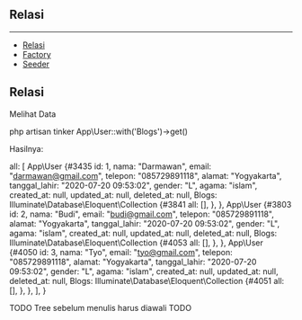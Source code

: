 ## Relasi

---

- [Relasi](#section-1)
- [Factory](#section-2)
- [Seeder](#section-3)


<a name="section-1"></a>
## Relasi

Melihat Data

php artisan tinker
App\User::with('Blogs')->get()

Hasilnya:

all: [
       App\User {#3435
         id: 1,
         nama: "Darmawan",
         email: "darmawan@gmail.com",
         telepon: "085729891118",
         alamat: "Yogyakarta",
         tanggal_lahir: "2020-07-20 09:53:02",
         gender: "L",
         agama: "islam",
         created_at: null,
         updated_at: null,
         deleted_at: null,
         Blogs: Illuminate\Database\Eloquent\Collection {#3841
           all: [],
         },
       },
       App\User {#3803
         id: 2,
         nama: "Budi",
         email: "budi@gmail.com",
         telepon: "085729891118",
         alamat: "Yogyakarta",
         tanggal_lahir: "2020-07-20 09:53:02",
         gender: "L",
         agama: "islam",
         created_at: null,
         updated_at: null,
         deleted_at: null,
         Blogs: Illuminate\Database\Eloquent\Collection {#4053
           all: [],
         },
       },
       App\User {#4050
         id: 3,
         nama: "Tyo",
         email: "tyo@gmail.com",
         telepon: "085729891118",
         alamat: "Yogyakarta",
         tanggal_lahir: "2020-07-20 09:53:02",
         gender: "L",
         agama: "islam",
         created_at: null,
         updated_at: null,
         deleted_at: null,
         Blogs: Illuminate\Database\Eloquent\Collection {#4051
           all: [],
         },
       },
     ],
   }

   TODO Tree
   sebelum menulis harus diawali TODO